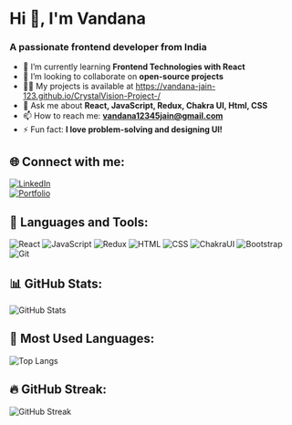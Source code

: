#  Hi 👋, I'm Vandana



### A passionate frontend developer from India

- 🌱 I’m currently learning **Frontend Technologies with React**  
- 👯 I’m looking to collaborate on **open-source projects**
- 👨‍💻 My projects is available at https://vandana-jain-123.github.io/CrystalVision-Project-/
- 💬 Ask me about **React, JavaScript, Redux, Chakra UI, Html, CSS**  
- 📫 How to reach me: **vandana12345jain@gmail.com**  
- ⚡ Fun fact: **I love problem-solving and designing UI!**

## 🌐 Connect with me:  
[![LinkedIn](https://img.shields.io/badge/LinkedIn-blue?style=for-the-badge&logo=linkedin)](your-linkedin-url)  
[![Portfolio](https://img.shields.io/badge/Portfolio-%23000000.svg?style=for-the-badge&logo=vercel)](https://vandanaportfolios.netlify.app/)  


## 🚀 Languages and Tools:
![React](https://img.shields.io/badge/React-blue?style=for-the-badge&logo=react)
![JavaScript](https://img.shields.io/badge/JavaScript-yellow?style=for-the-badge&logo=javascript)
![Redux](https://img.shields.io/badge/Redux-purple?style=for-the-badge&logo=redux)
![HTML](https://img.shields.io/badge/HTML5-orange?style=for-the-badge&logo=html5)
![CSS](https://img.shields.io/badge/CSS3-blue?style=for-the-badge&logo=css3)
![ChakraUI](https://img.shields.io/badge/Chakra%20UI-teal?style=for-the-badge&logo=chakraui)
![Bootstrap](https://img.shields.io/badge/Bootstrap-blueviolet?style=for-the-badge&logo=bootstrap)
![Git](https://img.shields.io/badge/Git-orange?style=for-the-badge&logo=git)

## 📊 GitHub Stats:
![GitHub Stats](https://github-readme-stats.vercel.app/api?username=Vandana-Jain-123&show_icons=true&theme=radical)

## 📌 Most Used Languages:
![Top Langs](https://github-readme-stats.vercel.app/api/top-langs/?username=Vandana-Jain-123&layout=compact&theme=radical)

## 🔥 GitHub Streak:
![GitHub Streak](https://github-readme-streak-stats.herokuapp.com/?username=Vandana-Jain-123&theme=radical)



